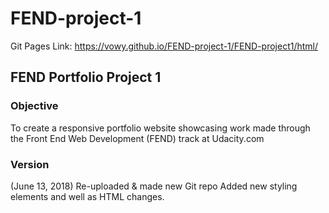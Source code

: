 # FEND-project-1
Git Pages Link: https://vowy.github.io/FEND-project-1/FEND-project1/html/

## FEND Portfolio Project 1
### Objective
To create a responsive portfolio website showcasing work made through the Front End Web Development (FEND) track at Udacity.com


### Version
(June 13, 2018)
Re-uploaded & made new Git repo
Added new styling elements and well as HTML changes.
